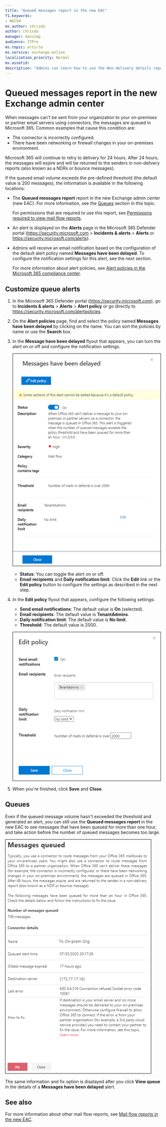 ```yaml
---
title: "Queued messages report in the new EAC"
f1.keywords:
- NOCSH
ms.author: chrisda
author: chrisda
manager: dansimp
audience: ITPro
ms.topic: article
ms.service: exchange-online
localization_priority: Normal
ms.assetid:
description: "Admins can learn how to use the Non-delivery details report in the new Exchange admin center to monitor outbound messages that were sent over connectors from your organization that have been delayed for over an hour."
---
```


# Queued messages report in the new Exchange admin center

When messages can't be sent from your organization to your on-premises or partner email servers using connectors, the messages are queued in Microsoft 365. Common examples that cause this condition are:

- The connector is incorrectly configured.
- There have been networking or firewall changes in your on-premises environment.

Microsoft 365 will continue to retry to delivery for 24 hours. After 24 hours, the messages will expire and will be returned to the senders in non-delivery reports (also known as a NDRs or bounce messages).

If the queued email volume exceeds the pre-defined threshold (the default value is 200 messages), the information is available in the following locations:

- The **Queued messages report** report in the new Exchange admin center (new EAC). For more information, see the [Queues](#queues) section in this topic.

  For permissions that are required to use this report, see [Permissions required to view mail flow reports](mail-flow-reports.md#permissions-required-to-view-mail-flow-reports).

- An alert is displayed on the **Alerts** page in the Microsoft 365 Defender portal (<https://security.microsoft.com> \> **Incidents & alerts** \> **Alerts** or <https://security.microsoft.com/alerts>).
- Admins will receive an email notification based on the configuration of the default alert policy named **Messages have been delayed**. To configure the notification settings for this alert, see the next section.

  For more information about alert policies, see [Alert policies in the Microsoft 365 compliance center](/microsoft-365/compliance/alert-policies).

## Customize queue alerts

1. In the Microsoft 365 Defender portal (<https://security.microsoft.com>), go to **Incidents & alerts** \> **Alerts** \> **Alert policy** or go directly to <https://security.microsoft.com/alertpolicies>.

2. On the **Alert policies** page, find and select the policy named **Messages have been delayed** by clicking on the name. You can sort the policies by name or use the **Search** box.

3. In the **Message have been delayed** flyout that appears, you can turn the alert on or off and configure the notification settings.

   ![Messages have been delayed alert policy details the Microsoft 365 Defender portal](../../media/mfr-queued-messages-alert-policy.png)

   - **Status**: You can toggle the alert on or off.
   - **Email recipients** and **Daily notification limit**: Click the **Edit** link or the **Edit policy** button to configure the settings as described in the next step.

4. In the **Edit policy** flyout that appears, configure the following settings:
   - **Send email notifications**: The default value is **On** (selected).
   - **Email recipients**: The default value is **TenantAdmins**.
   - **Daily notification limit**: The default value is **No limit**.
   - **Threshold**: The default value is 2000.

   ![Notification settings in the Messages have been delayed alert policy details](../../media/mfr-queued-messages-alert-policy-notification-settings.png)

5. When you're finished, click **Save** and **Close**.

## Queues

Even if the queued message volume hasn't exceeded the threshold and generated an alert, you can still use the **Queued messages report** in the new EAC to see messages that have been queued for more than one hour, and take action before the number of queued messages becomes too large.

![Queued messages report in the new EAC](../../media/mfr-queued-messages-report.png)

The same information and fix option is displayed after you click **View queue** in the details of a **Messages have been delayed** alert.

## See also

For more information about other mail flow reports, see [Mail flow reports in the new EAC](mail-flow-reports.md).
